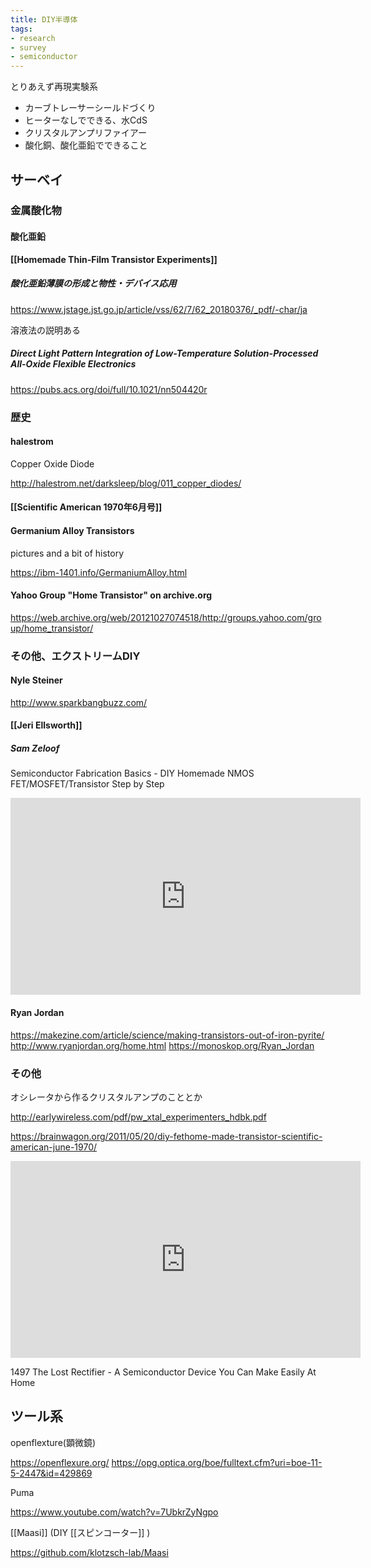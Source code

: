 ```yaml
---
title: DIY半導体
tags:
- research
- survey
- semiconductor
---
```


とりあえず再現実験系

- カーブトレーサーシールドづくり
- ヒーターなしでできる、水CdS
- クリスタルアンプリファイアー
- 酸化銅、酸化亜鉛でできること

## サーベイ

### 金属酸化物

#### 酸化亜鉛

 **[[Homemade Thin-Film Transistor Experiments]]**

##### 酸化亜鉛薄膜の形成と物性・デバイス応用

https://www.jstage.jst.go.jp/article/vss/62/7/62_20180376/_pdf/-char/ja

溶液法の説明ある

##### Direct Light Pattern Integration of Low-Temperature Solution-Processed All-Oxide Flexible Electronics

https://pubs.acs.org/doi/full/10.1021/nn504420r


### 歴史

#### halestrom 

Copper Oxide Diode

http://halestrom.net/darksleep/blog/011_copper_diodes/

#### [[Scientific American 1970年6月号]]

#### Germanium Alloy Transistors

pictures and a bit of history

https://ibm-1401.info/GermaniumAlloy.html

#### Yahoo Group "Home Transistor" on archive.org

https://web.archive.org/web/20121027074518/http://groups.yahoo.com/group/home_transistor/

### その他、エクストリームDIY

#### Nyle Steiner

http://www.sparkbangbuzz.com/  

#### [[Jeri Ellsworth]]

##### Sam Zeloof

Semiconductor Fabrication Basics - DIY Homemade NMOS FET/MOSFET/Transistor Step by Step

<iframe width="560" height="315" src="https://www.youtube.com/embed/s1MCi7FliVY" title="YouTube video player" frameborder="0" allow="accelerometer; autoplay; clipboard-write; encrypted-media; gyroscope; picture-in-picture; web-share" allowfullscreen></iframe>

#### Ryan Jordan

https://makezine.com/article/science/making-transistors-out-of-iron-pyrite/
http://www.ryanjordan.org/home.html
https://monoskop.org/Ryan_Jordan

### その他

オシレータから作るクリスタルアンプのこととか

http://earlywireless.com/pdf/pw_xtal_experimenters_hdbk.pdf

https://brainwagon.org/2011/05/20/diy-fethome-made-transistor-scientific-american-june-1970/

<iframe width="560" height="315" src="https://www.youtube.com/embed/vvx1PTYyTSk" title="YouTube video player" frameborder="0" allow="accelerometer; autoplay; clipboard-write; encrypted-media; gyroscope; picture-in-picture; web-share" allowfullscreen></iframe>

1497 The Lost Rectifier - A Semiconductor Device You Can Make Easily At Home


## ツール系

openflexture(顕微鏡)

https://openflexure.org/
https://opg.optica.org/boe/fulltext.cfm?uri=boe-11-5-2447&id=429869

Puma

https://www.youtube.com/watch?v=7UbkrZyNgpo

[[Maasi]] (DIY [[スピンコーター]] )

https://github.com/klotzsch-lab/Maasi

